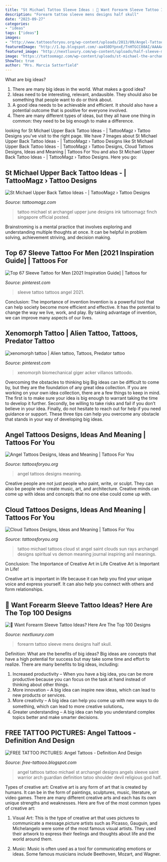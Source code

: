 ```yaml
---
title: "St Michael Tattoo Sleeve Ideas : 💪 Want Forearm Sleeve Tattoo Ideas? Here Are The Top 100 Designs"
description: "Forearm tattoo sleeve mens designs half skull"
date: "2023-09-27"
categories:
- "ideas"
tags: ["ideas"]
images:
- "http://www.tattoosforyou.org/wp-content/uploads/2013/09/Angel-Tattoos-Images.jpg"
featuredImage: "http://1.bp.blogspot.com/-aa4S0DYpnxE/TnHTGCC08AI/AAAAAAAAAYY/tr2VmJj18jc/s1600/angel+tattoos+-st-michael-tattoo.jpg"
featured_image: "http://nextluxury.com/wp-content/uploads/half-sleeve-mens-skull-forearm-tattoo-designs.jpg"
image: "https://tattoomagz.com/wp-content/uploads/st-michael-the-archangel-tattoo-official-blog-of-ink-by-finch-tattoo-singapore-june-2010-68566.jpg"
ShowToc: true
author: "Mrs. Marcia Satterfield"
---
```



What are big ideas?
1. There are many big ideas in the world. What makes a good idea?
2. Ideas need to be interesting, relevant, andausible. They should also be something that people want to do or think about.
3. A good idea needs to be achievable and efficient. It should also have a potential outcome that is positive for everyone involved.
4. There are many different types of ideas, but they all have one thing in common: they need to be big enough to make a difference.

	

		
looking for St Michael Upper Back Tattoo Ideas - | TattooMagz › Tattoo Designs you've visit to the right page. We have 7 Images about St Michael Upper Back Tattoo Ideas - | TattooMagz › Tattoo Designs like St Michael Upper Back Tattoo Ideas - | TattooMagz › Tattoo Designs, Cloud Tattoos Designs, Ideas and Meaning | Tattoos For You and also St Michael Upper Back Tattoo Ideas - | TattooMagz › Tattoo Designs. Here you go:
		
    
## St Michael Upper Back Tattoo Ideas - | TattooMagz › Tattoo Designs

<img loading=lazy src="https://tattoomagz.com/wp-content/uploads/st-michael-the-archangel-tattoo-official-blog-of-ink-by-finch-tattoo-singapore-june-2010-68566.jpg" onerror="this.onerror=null;this.src='https://tse2.mm.bing.net/th?id=OIP.VAbRiIKjxi7EW91HfIP1wQHaLG&amp;pid=15.1';" alt="St Michael Upper Back Tattoo Ideas - | TattooMagz › Tattoo Designs">

_Source: tattoomagz.com_

>tattoo michael st archangel upper june designs ink tattoomagz finch singapore official posted. 

	

Brainstroming is a mental practice that involves exploring and understanding multiple thoughts at once. It can be helpful in problem solving, achievement striving, and decision making.

    
## Top 67 Sleeve Tattoo For Men [2021 Inspiration Guide] | Tattoos For

<img loading=lazy src="https://i.pinimg.com/736x/d8/13/bd/d813bd65220bbac6180eaa7f5b89e849--sleeve-tattoos-for-men-angel-sleeve-tattoo.jpg" onerror="this.onerror=null;this.src='https://tse1.mm.bing.net/th?id=OIP.0WpwVyiIWOfWKE86phYOJAHaJ6&amp;pid=15.1';" alt="Top 67 Sleeve Tattoo for Men [2021 Inspiration Guide] | Tattoos for">

_Source: pinterest.com_

>sleeve tattoo tattoos angel 2021. 

	

Conclusion: The importance of invention
Invention is a powerful tool that can help society become more efficient and effective. It has the potential to change the way we live, work, and play. By taking advantage of invention, we can improve many aspects of our lives.

    
## Xenomorph Tattoo | Alien Tattoo, Tattoos, Predator Tattoo

<img loading=lazy src="https://i.pinimg.com/736x/34/8b/92/348b92ff5c2e0d1b839e8ca83f7251c7.jpg" onerror="this.onerror=null;this.src='https://tse3.mm.bing.net/th?id=OIP.MoL5uvfrClj27oJhNTC0XQAAAA&amp;pid=15.1';" alt="xenomorph tattoo | Alien tattoo, Tattoos, Predator tattoo">

_Source: pinterest.com_

>xenomorph biomechanical giger acker villanos tattoodo. 

	

Overcoming the obstacles to thinking big
Big ideas can be difficult to come by, but they are the foundation of any great idea collection. If you are working on your own idea collection, there are a few things to keep in mind. The first is to make sure your idea is big enough to warrant taking the time to develop it further. Secondly, be willing to take risks and fail if you don’t believe in your idea. Finally, do not hesitate to reach out for help if you need guidance or support. These three tips can help you overcome any obstacle that stands in your way of developing big ideas.

    
## Angel Tattoos Designs, Ideas And Meaning | Tattoos For You

<img loading=lazy src="http://www.tattoosforyou.org/wp-content/uploads/2013/09/Angel-Tattoos-Images.jpg" onerror="this.onerror=null;this.src='https://tse4.mm.bing.net/th?id=OIP.vQt-h8mGKS0yEJMCgrRHPgHaJ4&amp;pid=15.1';" alt="Angel Tattoos Designs, Ideas and Meaning | Tattoos For You">

_Source: tattoosforyou.org_

>angel tattoos designs meaning. 

	

Creative people are not just people who paint, write, or sculpt. They can also be people who create music, art, and architecture. Creative minds can come up with ideas and concepts that no one else could come up with.

    
## Cloud Tattoos Designs, Ideas And Meaning | Tattoos For You

<img loading=lazy src="http://www.tattoosforyou.org/wp-content/uploads/2013/10/Clouds-With-Sun-Rays-Tattoo.jpg" onerror="this.onerror=null;this.src='https://tse3.mm.bing.net/th?id=OIP.iCPqcbZ86okZGrideLguJQHaJ7&amp;pid=15.1';" alt="Cloud Tattoos Designs, Ideas and Meaning | Tattoos For You">

_Source: tattoosforyou.org_

>tattoo michael tattoos cloud st angel saint clouds sun rays archangel designs spiritual vs demon meaning journal inspiring anil meanings. 

	

Conclusion: The Importance of Creative Art in Life
Creative Art is Important in Life!

Creative art is important in life because it can help you find your unique voice and express yourself. It can also help you connect with others and form relationships.

    
## 💪 Want Forearm Sleeve Tattoo Ideas? Here Are The Top 100 Designs

<img loading=lazy src="http://nextluxury.com/wp-content/uploads/half-sleeve-mens-skull-forearm-tattoo-designs.jpg" onerror="this.onerror=null;this.src='https://tse2.mm.bing.net/th?id=OIP.A1YnYI00e61jbzQfM5R_UgHaGg&amp;pid=15.1';" alt="💪 Want Forearm Sleeve Tattoo Ideas? Here Are The Top 100 Designs">

_Source: nextluxury.com_

>forearm tattoo sleeve mens designs half skull. 

	

Definition: What are the benefits of big ideas?
Big ideas are concepts that have a high potential for success but may take some time and effort to realize. There are many benefits to big ideas, including: 
1. Increased productivity – When you have a big idea, you can be more productive because you can focus on the task at hand instead of thinking about other things. 
2. More innovation – A big idea can inspire new ideas, which can lead to new products or services. 
3. More creativity – A big idea can help you come up with new ways to do something, which can lead to more creative solutions。 
4. Greater understanding – A big idea can help you understand complex topics better and make smarter decisions.

    
## FREE TATTOO PICTURES: Angel Tattoos - Definition And Design

<img loading=lazy src="http://1.bp.blogspot.com/-aa4S0DYpnxE/TnHTGCC08AI/AAAAAAAAAYY/tr2VmJj18jc/s1600/angel+tattoos+-st-michael-tattoo.jpg" onerror="this.onerror=null;this.src='https://tse2.mm.bing.net/th?id=OIP.iTK7OJT-Na3Jgf4JGJxI-wHaNz&amp;pid=15.1';" alt="FREE TATTOO PICTURES: Angel Tattoos - Definition And Design">

_Source: free-tattooo.blogspot.com_

>angel tattoos tattoo michael st archangel designs angels sleeve saint warrior arch guardian definition tatoo shoulder devil religious god half. 

	

Types of creative art:
Creative art is any form of art that is created by humans. It can be in the form of paintings, sculptures, music, literature, or video games. There are many different creative arts and each has its own unique strengths and weaknesses. Here are five of the most common types of creative art:
1. Visual Art: This is the type of creative art that uses pictures to communicate a message.picture artists such as Picasso, Gauguin, and Michelangelo were some of the most famous visual artists. They used their artwork to express their feelings and thoughts about life and the world around them.

2. Music: Music is often used as a tool for communicating emotions or ideas. Some famous musicians include Beethoven, Mozart, and Wagner.

